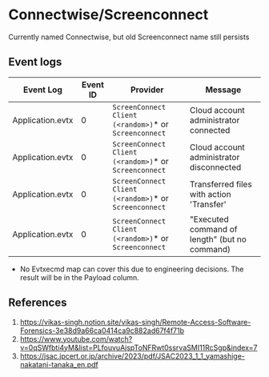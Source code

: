 # Connectwise/Screenconnect

Currently named Connectwise, but old Screenconnect name still persists

## Event logs

|Event Log | Event ID | Provider | Message
|-|-|-|-
|Application.evtx|0|`ScreenConnect Client (<random>)`* or `Screenconnect`| Cloud account administrator connected
|Application.evtx|0|`ScreenConnect Client (<random>)`* or `Screenconnect`| Cloud account administrator disconnected
|Application.evtx|0|`ScreenConnect Client (<random>)`* or `Screenconnect`| Transferred files with action 'Transfer'
|Application.evtx|0|`ScreenConnect Client (<random>)`* or `Screenconnect`| "Executed command of length" (but no command)

* No Evtxecmd map can cover this due to engineering decisions. The result will be in the Payload column.

## References

1. https://vikas-singh.notion.site/vikas-singh/Remote-Access-Software-Forensics-3e38d9a66ca0414ca9c882ad67f4f71b
1. https://www.youtube.com/watch?v=0qSWfbti4yM&list=PLfouvuAjspToNFRwt0ssrvaSMI11RcSgp&index=7
1. https://jsac.jpcert.or.jp/archive/2023/pdf/JSAC2023_1_1_yamashige-nakatani-tanaka_en.pdf